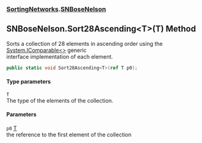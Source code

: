 ### [SortingNetworks](./SortingNetworks.md 'SortingNetworks').[SNBoseNelson](./SortingNetworks-SNBoseNelson.md 'SortingNetworks.SNBoseNelson')
## SNBoseNelson.Sort28Ascending&lt;T&gt;(T) Method
Sorts a collection of 28 elements in ascending order using the [System.IComparable&lt;&gt;](https://docs.microsoft.com/en-us/dotnet/api/System.IComparable-1 'System.IComparable`1') generic  
interface implementation of each element.  
```csharp
public static void Sort28Ascending<T>(ref T p0);
```
#### Type parameters
<a name='SortingNetworks-SNBoseNelson-Sort28Ascending-T-(T)-T'></a>
`T`  
The type of the elements of the collection.  
  
#### Parameters
<a name='SortingNetworks-SNBoseNelson-Sort28Ascending-T-(T)-p0'></a>
`p0` [T](#SortingNetworks-SNBoseNelson-Sort28Ascending-T-(T)-T 'SortingNetworks.SNBoseNelson.Sort28Ascending&lt;T&gt;(T).T')  
the reference to the first element of the collection  
  
